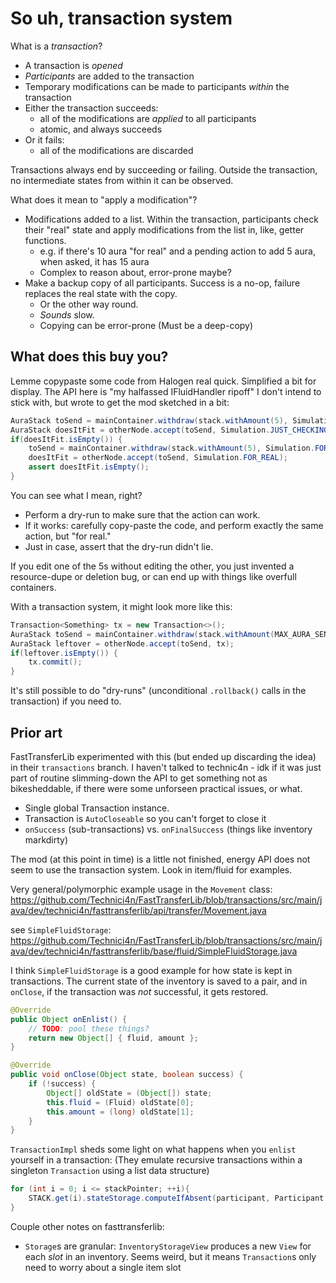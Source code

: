 # So uh, transaction system

What is a *transaction*?

* A transaction is *opened*
* *Participants* are added to the transaction
* Temporary modifications can be made to participants *within* the transaction
* Either the transaction succeeds:
	* all of the modifications are *applied* to all participants
	* atomic, and always succeeds
* Or it fails:
	* all of the modifications are discarded

Transactions always end by succeeding or failing. Outside the transaction, no intermediate states from within it can be observed.

What does it mean to "apply a modification"?

* Modifications added to a list. Within the transaction, participants check their "real" state and apply modifications from the list in, like, getter functions.
	* e.g. if there's 10 aura "for real" and a pending action to add 5 aura, when asked, it has 15 aura
	* Complex to reason about, error-prone maybe?
* Make a backup copy of all participants. Success is a no-op, failure replaces the real state with the copy.
	* Or the other way round.
	* *Sounds* slow.
	* Copying can be error-prone (Must be a deep-copy)

## What does this buy you?

Lemme copypaste some code from Halogen real quick. Simplified a bit for display. The API here is "my halfassed IFluidHandler ripoff" I don't intend to stick with, but wrote to get the mod sketched in a bit:

```java
AuraStack toSend = mainContainer.withdraw(stack.withAmount(5), Simulation.JUST_CHECKING);
AuraStack doesItFit = otherNode.accept(toSend, Simulation.JUST_CHECKING);
if(doesItFit.isEmpty()) {
	toSend = mainContainer.withdraw(stack.withAmount(5), Simulation.FOR_REAL);
	doesItFit = otherNode.accept(toSend, Simulation.FOR_REAL);
	assert doesItFit.isEmpty();
}
```

You can see what I mean, right?

* Perform a dry-run to make sure that the action can work.
* If it works: carefully copy-paste the code, and perform exactly the same action, but "for real."
* Just in case, assert that the dry-run didn't lie.

If you edit one of the 5s without editing the other, you just invented a resource-dupe or deletion bug, or can end up with things like overfull containers.

With a transaction system, it might look more like this:

```java
Transaction<Something> tx = new Transaction<>();
AuraStack toSend = mainContainer.withdraw(stack.withAmount(MAX_AURA_SEND), tx);
AuraStack leftover = otherNode.accept(toSend, tx);
if(leftover.isEmpty()) {
	tx.commit();
}
```

It's still possible to do "dry-runs" (unconditional `.rollback()` calls in the transaction) if you need to.

## Prior art

FastTransferLib experimented with this (but ended up discarding the idea) in their `transactions` branch. I haven't talked to technic4n - idk if it was just part of routine slimming-down the API to get something not as bikesheddable, if there were some unforseen practical issues, or what.

* Single global Transaction instance.
* Transaction is `AutoCloseable` so you can't forget to close it
* `onSuccess` (sub-transactions) vs. `onFinalSuccess` (things like inventory markdirty)

The mod (at this point in time) is a little not finished, energy API does not seem to use the transaction system. Look in item/fluid for examples.

Very general/polymorphic example usage in the `Movement` class: https://github.com/Technici4n/FastTransferLib/blob/transactions/src/main/java/dev/technici4n/fasttransferlib/api/transfer/Movement.java

see `SimpleFluidStorage`: https://github.com/Technici4n/FastTransferLib/blob/transactions/src/main/java/dev/technici4n/fasttransferlib/base/fluid/SimpleFluidStorage.java

I think `SimpleFluidStorage` is a good example for how state is kept in transactions. The current state of the inventory is saved to a pair, and in `onClose`, if the transaction was *not* successful, it gets restored.

```java
@Override
public Object onEnlist() {
	// TODO: pool these things?
	return new Object[] { fluid, amount };
}

@Override
public void onClose(Object state, boolean success) {
	if (!success) {
		Object[] oldState = (Object[]) state;
		this.fluid = (Fluid) oldState[0];
		this.amount = (long) oldState[1];
	}
}
```

`TransactionImpl` sheds some light on what happens when you `enlist` yourself in a transaction: (They emulate recursive transactions within a singleton `Transaction` using a list data structure)

```java
for (int i = 0; i <= stackPointer; ++i){
	STACK.get(i).stateStorage.computeIfAbsent(participant, Participant::onEnlist);
}
```

Couple other notes on fasttransferlib:

* `Storage`s are granular: `InventoryStorageView` produces a new `View` for each *slot* in an inventory. Seems weird, but it means `Transaction`s only need to worry about a single item slot 